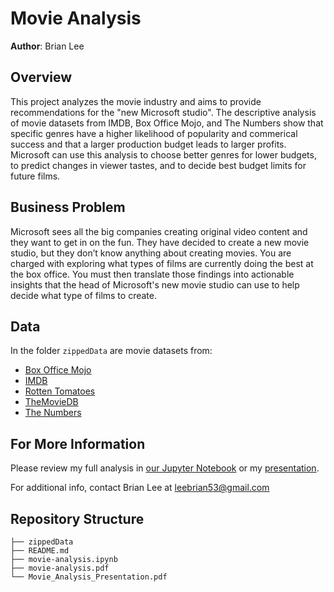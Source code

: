 # Movie Analysis

**Author**: Brian Lee

## Overview

This project analyzes the movie industry and aims to provide recommendations for the "new Microsoft studio". The descriptive analysis of movie datasets from IMDB, Box Office Mojo, and The Numbers show that specific genres have a higher likelihood of popularity and commerical success and that a larger production budget leads to larger profits. Microsoft can use this analysis to choose better genres for lower budgets, to predict changes in viewer tastes, and to decide best budget limits for future films.

## Business Problem

Microsoft sees all the big companies creating original video content and they want to get in on the fun. They have decided to create a new movie studio, but they don’t know anything about creating movies. You are charged with exploring what types of films are currently doing the best at the box office. You must then translate those findings into actionable insights that the head of Microsoft's new movie studio can use to help decide what type of films to create.

## Data

In the folder `zippedData` are movie datasets from:

* [Box Office Mojo](https://www.boxofficemojo.com/)
* [IMDB](https://www.imdb.com/)
* [Rotten Tomatoes](https://www.rottentomatoes.com/)
* [TheMovieDB](https://www.themoviedb.org/)
* [The Numbers](https://www.the-numbers.com/)


## For More Information

Please review my full analysis in [our Jupyter Notebook](./movie-analysis.ipynb) or my [presentation](./Movie_Analysis_Presentation.pdf).

For additional info, contact Brian Lee at [leebrian53@gmail.com](mailto:leebrian53@gmail.com)

## Repository Structure

```
├── zippedData
├── README.md
├── movie-analysis.ipynb
├── movie-analysis.pdf
└── Movie_Analysis_Presentation.pdf
```